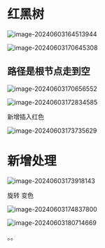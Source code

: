 # 红黑树

![image-20240603164513944](C:\Users\30780\AppData\Roaming\Typora\typora-user-images\image-20240603164513944.png)

![image-20240603170645308](C:\Users\30780\AppData\Roaming\Typora\typora-user-images\image-20240603170645308.png)

## 路径是根节点走到空

![image-20240603170656552](C:\Users\30780\AppData\Roaming\Typora\typora-user-images\image-20240603170656552.png)

![image-20240603172834585](C:\Users\30780\AppData\Roaming\Typora\typora-user-images\image-20240603172834585.png)

新增插入红色

![image-20240603173735629](C:\Users\30780\AppData\Roaming\Typora\typora-user-images\image-20240603173735629.png)

# 新增处理

![image-20240603173918143](C:\Users\30780\AppData\Roaming\Typora\typora-user-images\image-20240603173918143.png)

旋转  变色

![image-20240603174837800](C:\Users\30780\AppData\Roaming\Typora\typora-user-images\image-20240603174837800.png)

![image-20240603180714669](C:\Users\30780\AppData\Roaming\Typora\typora-user-images\image-20240603180714669.png)

。。
